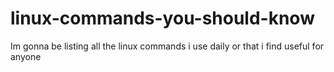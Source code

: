 # linux-commands-you-should-know
Im gonna be listing all the linux commands i use daily or that i find useful for anyone
